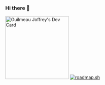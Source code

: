 ### Hi there 👋

<!--
**Warshoow/Warshoow** is a ✨ _special_ ✨ repository because its `README.md` (this file) appears on your GitHub profile.

Here are some ideas to get you started:

- 🔭 I’m currently working on ...
- 🌱 I’m currently learning ...
- 👯 I’m looking to collaborate on ...
- 🤔 I’m looking for help with ...
- 💬 Ask me about ...
- 📫 How to reach me: ...
- 😄 Pronouns: ...
- ⚡ Fun fact: ...
-->

<a href="https://app.daily.dev/Warshow"><img src="https://api.daily.dev/devcards/5c85a2483f804ce0bba2b867eda4b650.png?r=7yx" width="200" alt="Guilmeau Joffrey's Dev Card"/></a>
[![roadmap.sh](https://api.roadmap.sh/v1-badge/wide/649d8666d99c9d67319fd1f2?variant=dark)](https://roadmap.sh)
